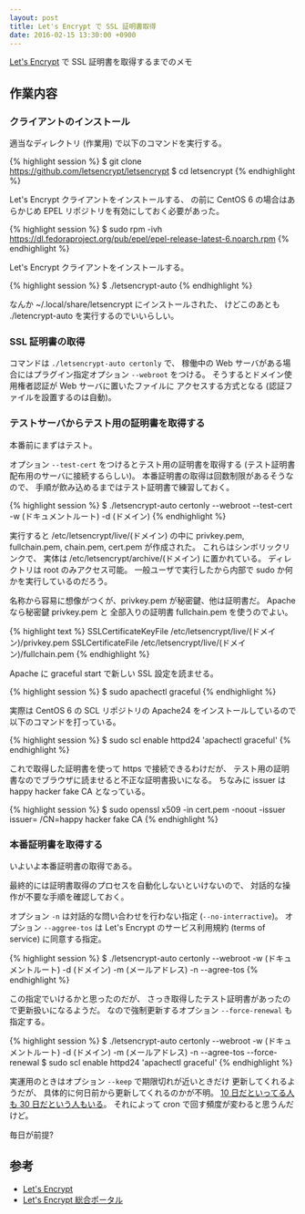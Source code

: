 ```yaml
---
layout: post
title: Let's Encrypt で SSL 証明書取得
date: 2016-02-15 13:30:00 +0900
---
```

[Let's Encrypt](https://letsencrypt.org/) で SSL 証明書を取得するまでのメモ

## 作業内容

### クライアントのインストール

適当なディレクトリ (作業用) で以下のコマンドを実行する。


{% highlight session %}
$ git clone https://github.com/letsencrypt/letsencrypt
$ cd letsencrypt
{% endhighlight %}

Let's Encrypt クライアントをインストールする、
の前に CentOS 6 の場合はあらかじめ EPEL リポジトリを有効にしておく必要があった。

{% highlight session %}
$ sudo rpm -ivh https://dl.fedoraproject.org/pub/epel/epel-release-latest-6.noarch.rpm
{% endhighlight %}

Let's Encrypt クライアントをインストールする。

{% highlight session %}
$ ./letsencrypt-auto
{% endhighlight %}

なんか ~/.local/share/letsencrypt にインストールされた、
けどこのあとも ./letencrypt-auto を実行するのでいいらしい。

### SSL 証明書の取得

コマンドは `./letsencrypt-auto certonly` で、
稼働中の Web サーバがある場合にはプラグイン指定オプション `--webroot` をつける。
そうするとドメイン使用権者認証が Web サーバに置いたファイルに
アクセスする方式となる
(認証ファイルを設置するのは自動)。


### テストサーバからテスト用の証明書を取得する

本番前にまずはテスト。

オプション `--test-cert` をつけるとテスト用の証明書を取得する
(テスト証明書配布用のサーバに接続するらしい)。
本番証明書の取得は回数制限があるそうなので、
手順が飲み込めるまではテスト証明書で練習しておく。

{% highlight session %}
$ ./letsencrypt-auto certonly --webroot --test-cert -w (ドキュメントルート) -d (ドメイン)
{% endhighlight %}

実行すると /etc/letsencrypt/live/(ドメイン) の中に
privkey.pem, fullchain.pem, chain.pem, cert.pem
が作成された。
これらはシンボリックリンクで、
実体は /etc/letsencrypt/archive/(ドメイン) に置かれている。
ディレクトリは root のみアクセス可能。
一般ユーザで実行したから内部で sudo か何かを実行しているのだろう。

名称から容易に想像がつくが、privkey.pem が秘密鍵、他は証明書だ。
Apache なら秘密鍵 privkey.pem と
全部入りの証明書 fullchain.pem を使うのでよい。

{% highlight text %}
SSLCertificateKeyFile /etc/letsencrypt/live/(ドメイン)/privkey.pem
SSLCertificateFile /etc/letsencrypt/live/(ドメイン)/fullchain.pem
{% endhighlight %}

Apache に graceful start で新しい SSL 設定を読ませる。

{% highlight session %}
$ sudo apachectl graceful
{% endhighlight %}

実際は CentOS 6 の SCL リポジトリの Apache24 をインストールしているので
以下のコマンドを打っている。

{% highlight session %}
$ sudo scl enable httpd24 'apachectl graceful' 
{% endhighlight %}

これで取得した証明書を使って https で接続できるわけだが、
テスト用の証明書なのでブラウザに読ませると不正な証明書扱いになる。
ちなみに issuer は happy hacker fake CA となっている。

{% highlight session %}
$ sudo openssl x509 -in cert.pem -noout -issuer
issuer= /CN=happy hacker fake CA
{% endhighlight %}


### 本番証明書を取得する

いよいよ本番証明書の取得である。

最終的には証明書取得のプロセスを自動化しないといけないので、
対話的な操作が不要な手順を確認しておく。

オプション `-n` は対話的な問い合わせを行わない指定 (`--no-interractive`)。
オプション `--aggree-tos` は
Let's Encrypt のサービス利用規約 (terms of service) に同意する指定。

{% highlight session %}
$ ./letsencrypt-auto certonly --webroot -w (ドキュメントルート) -d (ドメイン) -m (メールアドレス) -n --agree-tos
{% endhighlight %}

この指定でいけるかと思ったのだが、
さっき取得したテスト証明書があったので更新扱いになるようだ。
なので強制更新するオプション `--force-renewal` も指定する。

{% highlight session %}
$ ./letsencrypt-auto certonly --webroot -w (ドキュメントルート) -d (ドメイン) -m (メールアドレス) -n --agree-tos --force-renewal
$ sudo scl enable httpd24 'apachectl graceful'
{% endhighlight %}

実運用のときはオプション `--keep` で期限切れが近いときだけ
更新してくれるようだが、
具体的に何日前から更新してくれるのかが不明。
[10 日だといってる人も 30 日だという人もいる](https://community.letsencrypt.org/t/what-is-the-behaviour-of-the-keep-option/7334)。
それによって cron で回す頻度が変わると思うんだけど。

毎日が前提?


## 参考
+ [Let's Encrypt](https://letsencrypt.org/)
+ [Let's Encrypt 総合ポータル](https://letsencrypt.jp/)
